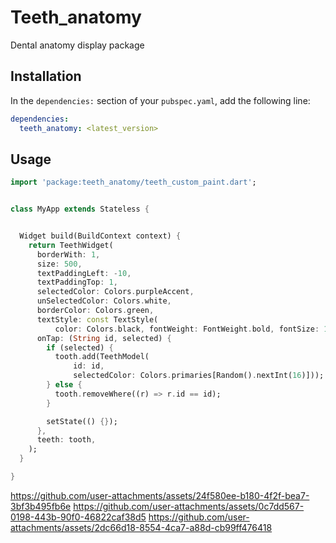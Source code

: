 # Teeth_anatomy

Dental anatomy display package

## Installation

In the `dependencies:` section of your `pubspec.yaml`, add the following line:

```yaml
dependencies:
  teeth_anatomy: <latest_version>
```

## Usage

```dart
import 'package:teeth_anatomy/teeth_custom_paint.dart';


class MyApp extends Stateless {


  Widget build(BuildContext context) {
    return TeethWidget(
      borderWith: 1,
      size: 500,
      textPaddingLeft: -10,
      textPaddingTop: 1,
      selectedColor: Colors.purpleAccent,
      unSelectedColor: Colors.white,
      borderColor: Colors.green,
      textStyle: const TextStyle(
          color: Colors.black, fontWeight: FontWeight.bold, fontSize: 12),
      onTap: (String id, selected) {
        if (selected) {
          tooth.add(TeethModel(
              id: id,
              selectedColor: Colors.primaries[Random().nextInt(16)]));
        } else {
          tooth.removeWhere((r) => r.id == id);
        }

        setState(() {});
      },
      teeth: tooth,
    );
  }

}

```



https://github.com/user-attachments/assets/24f580ee-b180-4f2f-bea7-3bf3b495fb6e
https://github.com/user-attachments/assets/0c7dd567-0198-443b-90f0-46822caf38d5
https://github.com/user-attachments/assets/2dc66d18-8554-4ca7-a88d-cb99ff476418






```



